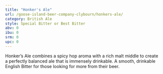 ```yaml
---
title: "Honker's Ale"
url: /goose-island-beer-company-clybourn/honkers-ale/
category: British Ale
style: Special Bitter or Best Bitter
abv: 0
ibu: 0
srm: 0
upc: 0
---
```

Honker’s Ale combines a spicy hop aroma with a rich malt middle to create a perfectly balanced ale that is immensely drinkable. A smooth, drinkable English Bitter for those looking for more from their beer.
